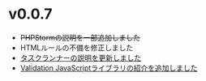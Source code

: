 # v0.0.7

- ~~PHPStormの説明を一部追加しました~~
- HTMLルールの不備を修正しました
- [タスクランナーの説明を更新しました](/docs/html/task-runner/scripts/optimize-image)
- [Validation JavaScriptライブラリの紹介を追加しました](/docs/javascript/validation)

<!-- truncate -->
